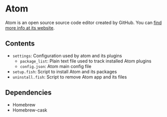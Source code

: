 # Atom

Atom is an open source source code editor created by GitHub. You can [find more info at its website](https://atom.io/).

## Contents

- `settings`: Configuration used by atom and its plugins
  - `package_list`: Plain text file used to track installed Atom plugins
  - `config.json`: Atom main config file
- `setup.fish`: Script to install Atom and its packages
- `uninstall.fish`: Script to remove Atom app and its files

## Dependencies

- Homebrew
- Homebrew-cask
